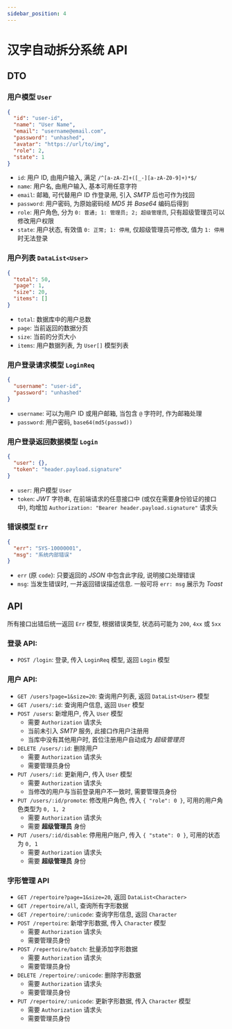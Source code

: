 ```yaml
---
sidebar_position: 4
---
```


# 汉字自动拆分系统 API

## DTO

### 用户模型 `User`

```json
{
  "id": "user-id",
  "name": "User Name",
  "email": "username@email.com",
  "password": "unhashed",
  "avatar": "https://url/to/img",
  "role": 2,
  "state": 1
}
```

- `id`: 用户 ID, 由用户输入, 满足 `/^[a-zA-Z]+([_-][a-zA-Z0-9]+)*$/`
- `name`: 用户名, 由用户输入, 基本可用任意字符
- `email`: 邮箱, 可代替用户 ID 作登录用, 引入 _SMTP_ 后也可作为找回
- `password`: 用户密码, 为原始密码经 _MD5_ 并 _Base64_ 编码后得到
- `role`: 用户角色, 分为 `0: 普通; 1: 管理员; 2; 超级管理员`, 只有超级管理员可以修改用户权限
- `state`: 用户状态, 有效值 `0: 正常; 1: 停用`, 仅超级管理员可修改, 值为 `1: 停用` 时无法登录

### 用户列表 `DataList<User>`

```json
{
  "total": 50,
  "page": 1,
  "size": 20,
  "items": []
}
```

- `total`: 数据库中的用户总数
- `page`: 当前返回的数据分页
- `size`: 当前的分页大小
- `items`: 用户数据列表, 为 `User[]` 模型列表

### 用户登录请求模型 `LoginReq`

```json
{
  "username": "user-id",
  "password": "unhashed"
}
```

- `username`: 可以为用户 ID 或用户邮箱, 当包含 `@` 字符时, 作为邮箱处理
- `password`: 用户密码, `base64(md5(passwd))`

### 用户登录返回数据模型 `Login`

```json
{
  "user": {},
  "token": "header.payload.signature"
}
```

- `user`: 用户模型 `User`
- `token`: _JWT_ 字符串, 在前端请求的任意接口中 (或仅在需要身份验证的接口中), 均增加 `Authorization: "Bearer header.payload.signature"` 请求头

### 错误模型 `Err`

```json
{
  "err": "SYS-10000001",
  "msg": "系统内部错误"
}
```

- `err` (原 `code`): 只要返回的 _JSON_ 中包含此字段, 说明接口处理错误
- `msg`: 当发生错误时, 一并返回错误描述信息. 一般可将 `err: msg` 展示为 _Toast_

## API

所有接口出错后统一返回 `Err` 模型, 根据错误类型, 状态码可能为 `200`, `4xx` 或 `5xx`

### 登录 API:

- `POST /login`: 登录, 传入 `LoginReq` 模型, 返回 `Login` 模型

### 用户 API:

- `GET /users?page=1&size=20`: 查询用户列表, 返回 `DataList<User>` 模型
- `GET /users/:id`: 查询用户信息, 返回 `User` 模型
- `POST /users`: 新增用户, 传入 `User` 模型
  - 需要 `Authorization` 请求头
  - 当前未引入 _SMTP_ 服务, 此接口作用户注册用
  - 当库中没有其他用户时, 首位注册用户自动成为 _超级管理员_
- `DELETE /users/:id`: 删除用户
  - 需要 `Authorization` 请求头
  - 需要管理员身份
- `PUT /users/:id`: 更新用户, 传入 `User` 模型
  - 需要 `Authorization` 请求头
  - 当修改的用户与当前登录用户不一致时, 需要管理员身份
- `PUT /users/:id/promote`: 修改用户角色, 传入 `{ "role": 0 }`, 可用的用户角色类型为 `0, 1, 2`
  - 需要 `Authorization` 请求头
  - 需要 **超级管理员** 身份
- `PUT /users/:id/disable`: 停用用户账户, 传入 `{ "state": 0 }`, 可用的状态为 `0, 1`
  - 需要 `Authorization` 请求头
  - 需要 **超级管理员** 身份

### 字形管理 API

- `GET /repertoire?page=1&size=20`, 返回 `DataList<Character>`
- `GET /repertoire/all`, 查询所有字形数据
- `GET /repertoire/:unicode`: 查询字形信息, 返回 `Character`
- `POST /repertoire`: 新增字形数据, 传入 `Character` 模型
  - 需要 `Authorization` 请求头
  - 需要管理员身份
- `POST /repertoire/batch`: 批量添加字形数据
  - 需要 `Authorization` 请求头
  - 需要管理员身份
- `DELETE /repertoire/:unicode`: 删除字形数据
  - 需要 `Authorization` 请求头
  - 需要管理员身份
- `PUT /repertoire/:unicode`: 更新字形数据, 传入 `Character` 模型
  - 需要 `Authorization` 请求头
  - 需要管理员身份

